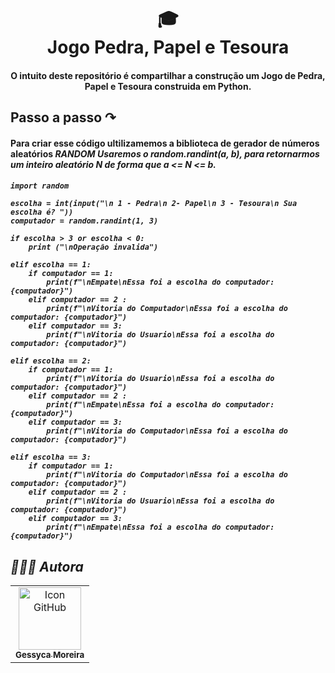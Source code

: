 <h1 align="center">
  🎓<br>Jogo Pedra, Papel e Tesoura
</h1>
 
<h4 align="center">
  O intuito deste repositório é compartilhar a construção um Jogo de Pedra, Papel e Tesoura construida em Python.
</h4>

<h2 align="left">
  Passo a passo ↷ 
</h2>

 
<h4> Para criar esse código ultilizamemos a biblioteca de gerador de números aleatórios <i>RANDOM<i>
 Usaremos o random.randint(a, b), para retornarmos um inteiro aleatório N de forma que a <= N <= b.<h4>
  
```
import random 

escolha = int(input("\n 1 - Pedra\n 2- Papel\n 3 - Tesoura\n Sua escolha é? "))
computador = random.randint(1, 3)
    
if escolha > 3 or escolha < 0:
    print ("\nOperação invalida")
        
elif escolha == 1:
    if computador == 1:
        print(f"\nEmpate\nEssa foi a escolha do computador: {computador}")
    elif computador == 2 :
        print(f"\nVitoria do Computador\nEssa foi a escolha do computador: {computador}")
    elif computador == 3:
        print(f"\nVitoria do Usuario\nEssa foi a escolha do computador: {computador}")
            
elif escolha == 2:
    if computador == 1:
        print(f"\nVitoria do Usuario\nEssa foi a escolha do computador: {computador}")
    elif computador == 2 :
        print(f"\nEmpate\nEssa foi a escolha do computador: {computador}")
    elif computador == 3:
        print(f"\nVitoria do Computador\nEssa foi a escolha do computador: {computador}")

elif escolha == 3:
    if computador == 1:
        print(f"\nVitoria do Computador\nEssa foi a escolha do computador: {computador}")
    elif computador == 2 :
        print(f"\nVitoria do Usuario\nEssa foi a escolha do computador: {computador}")
    elif computador == 3:
        print(f"\nEmpate\nEssa foi a escolha do computador: {computador}") 
```
                              
                              
##  👩🏻‍💻 Autora<br>
<table>
  <tr>
    <td align="center">
      <a href="https://github.com/geessyca">
        <img src="https://avatars.githubusercontent.com/u/72661229?v=4" width="100px;" alt="Icon GitHub"/><br>
        <sub>
          <b>Gessyca Moreira</b>
        </sub>
      </a>
    </td>
  </tr>
</table>

